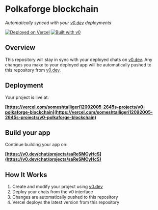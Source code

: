 # Polkaforge blockchain

*Automatically synced with your [v0.dev](https://v0.dev) deployments*

[![Deployed on Vercel](https://img.shields.io/badge/Deployed%20on-Vercel-black?style=for-the-badge&logo=vercel)](https://vercel.com/someshtalligeri12092005-2645s-projects/v0-polkaforge-blockchain)
[![Built with v0](https://img.shields.io/badge/Built%20with-v0.dev-black?style=for-the-badge)](https://v0.dev/chat/projects/saReSMCyHcS)

## Overview

This repository will stay in sync with your deployed chats on [v0.dev](https://v0.dev).
Any changes you make to your deployed app will be automatically pushed to this repository from [v0.dev](https://v0.dev).

## Deployment

Your project is live at:

**[https://vercel.com/someshtalligeri12092005-2645s-projects/v0-polkaforge-blockchain](https://vercel.com/someshtalligeri12092005-2645s-projects/v0-polkaforge-blockchain)**

## Build your app

Continue building your app on:

**[https://v0.dev/chat/projects/saReSMCyHcS](https://v0.dev/chat/projects/saReSMCyHcS)**

## How It Works

1. Create and modify your project using [v0.dev](https://v0.dev)
2. Deploy your chats from the v0 interface
3. Changes are automatically pushed to this repository
4. Vercel deploys the latest version from this repository